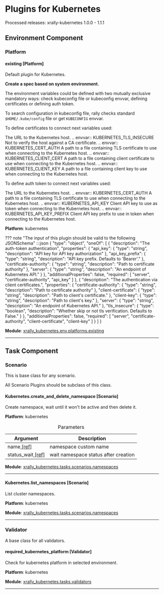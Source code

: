 # Plugins for Kubernetes

Processed releases: xrally-kubernetes 1.0.0 - 1.1.1

## Environment Component

### Platform

#### existing [Platform]

Default plugin for Kubernetes.

**Create a spec based on system environment.**

The environment variables could be defined with two mutually exclusive
mandatory ways: check kubeconfig file or kubeconfig envvar, defining
certificates or defining auth token.

To search configuration in kubeconfig file, rally checks standard
`$HOME/.kube/config` file or get `KUBECONFIG` envvar.

To define certificates to connect next variables used:

The URL to the Kubernetes host.
.. envvar:: KUBERNETES_TLS_INSECURE
Not to verify the host against a CA certificate.
.. envvar:: KUBERNETES_CERT_AUTH
A path to a file containing TLS certificate to use when
connecting to the Kubernetes host.
.. envvar:: KUBERNETES_CLIENT_CERT
A path to a file containing client certificate to use when
connecting to the Kubernetes host.
.. envvar:: KUBERNETES_CLIENT_KEY
A path to a file containing client key to use when connecting to
the Kubernetes host.

To define auth token to connect next variables used:

The URL to the Kubernetes host.
.. envvar:: KUBERNETES_CERT_AUTH
A path to a file containing TLS certificate to use when
connecting to the Kubernetes host.
.. envvar:: KUBERNETES_API_KEY
Client API key to use as token when connecting to the Kubernetes
host.
.. envvar:: KUBERNETES_API_KEY_PREFIX
Client API key prefix to use in token when connecting to the
Kubernetes host.

__Platform__: kubernetes

??? note "The input of this plugin should be valid to the following JSONSchema"
        :::json
        {
            "type": "object", 
            "oneOf": [
                {
                    "description": "The auth-token authentication", 
                    "properties": {
                        "api_key": {
                            "type": "string", 
                            "description": "API key for API key authorization"
                        }, 
                        "api_key_prefix": {
                            "type": "string", 
                            "description": "API key prefix. Defaults to 'Bearer'."
                        }, 
                        "certificate-authority": {
                            "type": "string", 
                            "description": "Path to certificate authority"
                        }, 
                        "server": {
                            "type": "string", 
                            "description": "An endpoint of Kubernetes API."
                        }
                    }, 
                    "additionalProperties": false, 
                    "required": [
                        "server", 
                        "certificate-authority", 
                        "api_key"
                    ]
                }, 
                {
                    "description": "The authentication via client certificates.", 
                    "properties": {
                        "certificate-authority": {
                            "type": "string", 
                            "description": "Path to certificate authority"
                        }, 
                        "client-certificate": {
                            "type": "string", 
                            "description": "Path to client's certificate."
                        }, 
                        "client-key": {
                            "type": "string", 
                            "description": "Path to client's key."
                        }, 
                        "server": {
                            "type": "string", 
                            "description": "An endpoint of Kubernetes API."
                        }, 
                        "tls_insecure": {
                            "type": "boolean", 
                            "description": "Whether skip or not tls verification. Defaults to False."
                        }
                    }, 
                    "additionalProperties": false, 
                    "required": [
                        "server", 
                        "certificate-authority", 
                        "client-certificate", 
                        "client-key"
                    ]
                }
            ]
        }

__Module__: [xrally_kubernetes.env.platforms.existing](https://github.com/xrally/xrally-kubernetes/blob/master/xrally_kubernetes/env/platforms/existing.py)

<hr />

## Task Component

### Scenario

This is base class for any scenario.

All Scenario Plugins should be subclass of this class.

#### Kubernetes.create_and_delete_namespace [Scenario]

Create namespace, wait until it won't be active and then delete it.

__Platform__: kubernetes

<table>
  <caption>Parameters</caption>
  <thead>
    <tr>
      <th>Argument</th>
      <th>Description</th>
    </tr>
  </thead>
  <tbody>
    <tr>
      <td style="white-space: nowrap">
        <a name="ScenarioKubernetescreate-and-delete-namespace-name"></a>name<a href="#ScenarioKubernetescreate-and-delete-namespace-name"> [ref]</a>
      </td>
      <td>namespace custom name
</td>
    </tr>
    <tr>
      <td style="white-space: nowrap">
        <a name="ScenarioKubernetescreate-and-delete-namespace-status-wait"></a>status_wait<a href="#ScenarioKubernetescreate-and-delete-namespace-status-wait"> [ref]</a>
      </td>
      <td>wait namespace status after creation</td>
    </tr>
  </tbody>
</table>


__Module__: [xrally_kubernetes.tasks.scenarios.namespaces](https://github.com/xrally/xrally-kubernetes/blob/master/xrally_kubernetes/tasks/scenarios/namespaces.py)

<hr />

#### Kubernetes.list_namespaces [Scenario]

List cluster namespaces.

__Platform__: kubernetes

__Module__: [xrally_kubernetes.tasks.scenarios.namespaces](https://github.com/xrally/xrally-kubernetes/blob/master/xrally_kubernetes/tasks/scenarios/namespaces.py)

<hr />

### Validator

A base class for all validators.

#### required_kubernetes_platform [Validator]

Check for kubernetes platform in selected environment.

__Platform__: kubernetes

__Module__: [xrally_kubernetes.tasks.validators](https://github.com/xrally/xrally-kubernetes/blob/master/xrally_kubernetes/tasks/validators.py)

<hr />